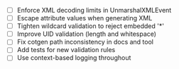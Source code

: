 - [ ] Enforce XML decoding limits in UnmarshalXMLEvent
- [ ] Escape attribute values when generating XML
- [ ] Tighten wildcard validation to reject embedded '*'
- [ ] Improve UID validation (length and whitespace)
- [ ] Fix cotgen path inconsistency in docs and tool
- [ ] Add tests for new validation rules
- [ ] Use context-based logging throughout
